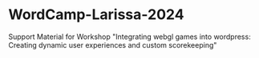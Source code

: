 # WordCamp-Larissa-2024
Support Material for Workshop "Integrating webgl games into wordpress: Creating dynamic user experiences and custom scorekeeping"
